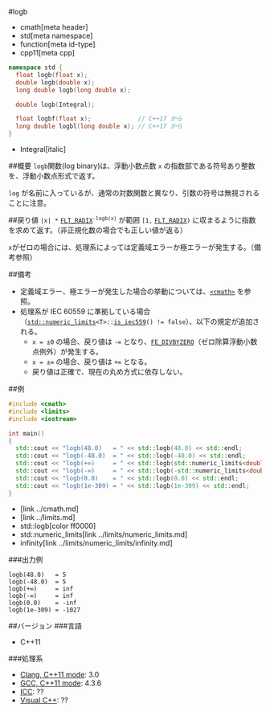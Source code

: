 #logb
* cmath[meta header]
* std[meta namespace]
* function[meta id-type]
* cpp11[meta cpp]

```cpp
namespace std {
  float logb(float x);
  double logb(double x);
  long double logb(long double x);

  double logb(Integral);

  float logbf(float x);             // C++17 から
  long double logbl(long double x); // C++17 から
}
```
* Integral[italic]

##概要
`logb`関数(log binary)は、浮動小数点数 `x` の指数部である符号あり整数を、浮動小数点形式で返す。

`log` が名前に入っているが、通常の対数関数と異なり、引数の符号は無視されることに注意。


##戻り値
`|x| *` [`FLT_RADIX`](/reference/cfloat/flt_radix.md)<code><sup>-logb(x)</sup></code> が範囲 `[1,` [`FLT_RADIX`](/reference/cfloat/flt_radix.md)`)` に収まるように指数を求めて返す。（非正規化数の場合でも正しい値が返る）

`x`がゼロの場合には、処理系によっては定義域エラーか極エラーが発生する。（備考参照）


##備考
- 定義域エラー、極エラーが発生した場合の挙動については、[`<cmath>`](../cmath.md) を参照。
- 処理系が IEC 60559 に準拠している場合（[`std::numeric_limits`](../limits/numeric_limits.md)`<T>::`[`is_iec559`](../limits/numeric_limits/is_iec559.md)`() != false`）、以下の規定が追加される。
	- `x = ±0` の場合、戻り値は `-∞` となり、[`FE_DIVBYZERO`](../cfenv/fe_divbyzero.md)（ゼロ除算浮動小数点例外）が発生する。
	- `x = ±∞` の場合、戻り値は `+∞` となる。
	- 戻り値は正確で、現在の丸め方式に依存しない。


##例
```cpp
#include <cmath>
#include <limits>
#include <iostream>

int main()
{
  std::cout << "logb(48.0)   = " << std::logb(48.0) << std::endl;
  std::cout << "logb(-48.0)  = " << std::logb(-48.0) << std::endl;
  std::cout << "logb(+∞)     = " << std::logb(std::numeric_limits<double>::infinity()) << std::endl;
  std::cout << "logb(-∞)     = " << std::logb(-std::numeric_limits<double>::infinity()) << std::endl;
  std::cout << "logb(0.0)    = " << std::logb(0.0) << std::endl;
  std::cout << "logb(1e-309) = " << std::logb(1e-309) << std::endl;
}
```
* <cmath>[link ../cmath.md]
* <limits>[link ../limits.md]
* std::logb[color ff0000]
* std::numeric_limits[link ../limits/numeric_limits.md]
* infinity[link ../limits/numeric_limits/infinity.md]

###出力例
```
logb(48.0)   = 5
logb(-48.0)  = 5
logb(+∞)     = inf
logb(-∞)     = inf
logb(0.0)    = -inf
logb(1e-309) = -1027
```

##バージョン
###言語
- C++11

###処理系
- [Clang, C++11 mode](/implementation.md#clang): 3.0
- [GCC, C++11 mode](/implementation.md#gcc): 4.3.6
- [ICC](/implementation.md#icc): ??
- [Visual C++](/implementation.md#visual_cpp): ??
